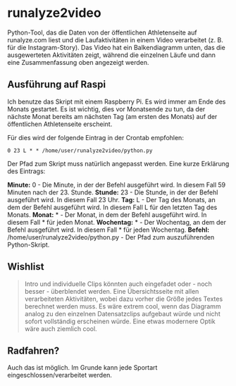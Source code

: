 # runalyze2video

Python-Tool, das die Daten von der öffentlichen Athletenseite auf runalyze.com liest und die Laufaktivitäten in einem Video verarbeitet (z. B. für die Instagram-Story). Das Video hat ein Balkendiagramm unten, das die ausgewerteten Aktivitäten zeigt, während die einzelnen Läufe und dann eine Zusammenfassung oben angezeigt werden.

## Ausführung auf Raspi

Ich benutze das Skript mit einem Raspberry Pi. Es wird immer am Ende des Monats gestartet. Es ist wichtig, dies vor Monatsende zu tun, da der nächste Monat bereits am nächsten Tag (am ersten des Monats) auf der öffentlichen Athletenseite erscheint.

Für dies wird der folgende Eintrag in der Crontab empfohlen:

`0 23 L * * /home/user/runalyze2video/python.py`

Der Pfad zum Skript muss natürlich angepasst werden. Eine kurze Erklärung des Eintrags:

**Minute:** 0 - Die Minute, in der der Befehl ausgeführt wird. In diesem Fall 59 Minuten nach der 23. Stunde.
**Stunde:** 23 - Die Stunde, in der der Befehl ausgeführt wird. In diesem Fall 23 Uhr.
**Tag:** L - Der Tag des Monats, an dem der Befehl ausgeführt wird. In diesem Fall L für den letzten Tag des Monats.
**Monat:** * - Der Monat, in dem der Befehl ausgeführt wird. In diesem Fall * für jeden Monat.
**Wochentag:** * - Der Wochentag, an dem der Befehl ausgeführt wird. In diesem Fall * für jeden Wochentag.
**Befehl:** /home/user/runalyze2video/python.py - Der Pfad zum auszuführenden Python-Skript.

## Wishlist

> Intro und individuelle Clips könnten auch eingefadet oder - noch besser - überblendet werden.
> Eine Übersichtsseite mit allen verarbeiteten Aktivitäten, wobei dazu vorher die Größe jedes Textes berechnet werden muss.
> Es wäre extrem cool, wenn das Diagramm analog zu den einzelnen Datensatzclips aufgebaut würde und nicht sofort vollständig erscheinen würde.
> Eine etwas modernere Optik wäre auch ziemlich cool.

## Radfahren?

Auch das ist möglich. Im Grunde kann jede Sportart eingeschlossen/verarbeitet werden.
